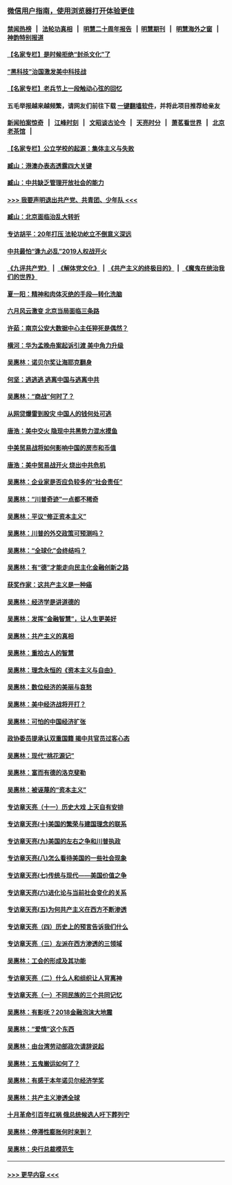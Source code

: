 ### [微信用户指南，使用浏览器打开体验更佳](https://github.com/gfw-breaker/banned-news1/blob/master/indexes/wechat-guide.md?t=0)
#### [禁闻热榜](热点新闻.md?t=0)  &nbsp;&nbsp;|&nbsp;&nbsp; [法轮功真相](https://github.com/gfw-breaker/truth/blob/master/README.md?t=0) &nbsp;&nbsp;|&nbsp;&nbsp; [明慧二十周年报告](https://github.com/gfw-breaker/mh-reports/blob/master/README.md?t=0) &nbsp;&nbsp;|&nbsp;&nbsp;[明慧期刊](https://github.com/gfw-breaker/mh-qikan) &nbsp;&nbsp;|&nbsp;&nbsp; [明慧海外之窗](https://github.com/gfw-breaker/mh-news/blob/master/README.md?t=0) &nbsp;&nbsp;|&nbsp;&nbsp; [神韵特别报道](https://github.com/gfw-breaker/mh-news/blob/master/shenyun.md?t=0)
#### [【名家专栏】是时候拒绝“封杀文化”了](../pages/nsc423/n11814093.md?t=02130602) 
#### [“黑科技”治国激发美中科技战](../pages/nsc423/n11638056.md?t=02130602) 
#### [【名家专栏】老兵节上一段触动心弦的回忆](../pages/nsc423/n11646016.md?t=02130602) 
#### 五毛举报越来越频繁，请网友们前往下载 [一键翻墙软件](https://github.com/gfw-breaker/ssr-accounts)，并将此项目推荐给亲友
#### [新闻拍案惊奇](https://github.com/gfw-breaker/banned-news1/blob/master/pages/link4.md) &nbsp;&nbsp;|&nbsp;&nbsp; [江峰时刻](https://github.com/gfw-breaker/banned-news1/blob/master/pages/link4.md) &nbsp;&nbsp;|&nbsp;&nbsp; [文昭谈古论今](https://github.com/gfw-breaker/banned-news1/blob/master/pages/link4.md) &nbsp;&nbsp;|&nbsp;&nbsp; [天亮时分](https://github.com/gfw-breaker/banned-news1/blob/master/pages/link4.md) &nbsp;&nbsp;|&nbsp;&nbsp; [萧茗看世界](https://github.com/gfw-breaker/banned-news1/blob/master/pages/link4.md) &nbsp;&nbsp;|&nbsp;&nbsp; [北京老茶馆](https://github.com/gfw-breaker/banned-news1/blob/master/pages/link4.md) &nbsp;&nbsp;|&nbsp;&nbsp; 
#### [【名家专栏】公立学校的起源：集体主义与失败](../pages/nsc423/n11601833.md?t=02130602) 
#### [臧山：港澳办表态透露四大关键](../pages/nsc423/n11421628.md?t=02130602) 
#### [臧山：中共缺乏管理开放社会的能力](../pages/nsc423/n11407457.md?t=02130602) 
#### [>>> 我要声明退出共产党、共青团、少年队 <<<](https://github.com/begood0513/goodnews/blob/master/quit/letter.md) 
#### [臧山：北京面临治乱大转折](../pages/nsc423/n11406895.md?t=02130602) 
#### [专访胡平：20年打压 法轮功屹立不倒意义深远](../pages/nsc423/n11398800.md?t=02130602) 
#### [中共最怕“逢九必乱”2019人权战开火](../pages/nsc423/n11385248.md?t=02130602) 
#### [《九评共产党》](https://github.com/begood0513/9ping.md/blob/master/README.md) &nbsp;|&nbsp; [《解体党文化》](../../../../jtdwh.md/blob/master/README.md)  &nbsp;|&nbsp; [《共产主义的终极目的》](../../../../gczydzjmd.md/blob/master/README.md) &nbsp;|&nbsp; [《魔鬼在统治我们的世界》](../../../../mgztzwmdsj.md/blob/master/README.md) 
#### [夏一阳：精神和肉体灭绝的手段—转化洗脑](../pages/nsc423/n11368250.md?t=02130602) 
#### [六月风云激变 北京当局面临三条路](../pages/nsc423/n11313668.md?t=02130602) 
#### [许茹：南京公安大数据中心主任猝死是偶然？](../pages/nsc423/n11064744.md?t=02130602) 
#### [横河：华为孟晚舟案起诉引渡 美中角力升级](../pages/nsc423/n11027230.md?t=02130602) 
#### [吴惠林：诺贝尔奖让海耶克翻身](../pages/nsc423/n10890049.md?t=02130602) 
#### [何坚：逃逃逃 逃离中国与逃离中共](../pages/nsc423/n10592891.md?t=02130602) 
#### [吴惠林：“商战”何时了？](../pages/nsc423/n10573558.md?t=02130602) 
#### [从网贷爆雷到股灾 中国人的钱何处可逃](../pages/nsc423/n10572800.md?t=02130602) 
#### [唐浩：美中交火 隐现中共黑势力混水摸鱼](../pages/nsc423/n10544040.md?t=02130602) 
#### [中美贸易战将如何影响中国的房市和币值](../pages/nsc423/n10543697.md?t=02130602) 
#### [唐浩：美中贸易战开火 烧出中共危机](../pages/nsc423/n10540126.md?t=02130602) 
#### [吴惠林：企业家是否应负较多的“社会责任”](../pages/nsc423/n10535022.md?t=02130602) 
#### [吴惠林：“川普奇迹”一点都不稀奇](../pages/nsc423/n10512808.md?t=02130602) 
#### [吴惠林：平议“修正资本主义”](../pages/nsc423/n10495724.md?t=02130602) 
#### [吴惠林：川普的外交政策可预测吗？](../pages/nsc423/n10462387.md?t=02130602) 
#### [吴惠林：“全球化”会终结吗？](../pages/nsc423/n10452838.md?t=02130602) 
#### [吴惠林：有“德”才能走向民主化金融创新之路](../pages/nsc423/n10432292.md?t=02130602) 
#### [获奖作家：这共产主义是一种癌](../pages/nsc423/n10431541.md?t=02130602) 
#### [吴惠林：经济学是讲道德的](../pages/nsc423/n10398014.md?t=02130602) 
#### [吴惠林：发挥“金融智慧”，让人生更美好](../pages/nsc423/n10375019.md?t=02130602) 
#### [吴惠林：共产主义的真相](../pages/nsc423/n10351394.md?t=02130602) 
#### [吴惠林：重拾古人的智慧](../pages/nsc423/n10337691.md?t=02130602) 
#### [吴惠林：理念永恒的《资本主义与自由》](../pages/nsc423/n10316274.md?t=02130602) 
#### [吴惠林：数位经济的美丽与哀愁](../pages/nsc423/n10292946.md?t=02130602) 
#### [吴惠林：美中经济战将开打？](../pages/nsc423/n10258825.md?t=02130602) 
#### [吴惠林：可怕的中国经济扩张](../pages/nsc423/n10219147.md?t=02130602) 
#### [政协委员提承认双重国籍 揭中共官员过客心态](../pages/nsc423/n10208809.md?t=02130602) 
#### [吴惠林：现代“桃花源记”](../pages/nsc423/n10185234.md?t=02130602) 
#### [吴惠林：富而有德的洛克斐勒](../pages/nsc423/n10142264.md?t=02130602) 
#### [吴惠林：被诬蔑的“资本主义”](../pages/nsc423/n10124816.md?t=02130602) 
#### [专访章天亮（十一）历史大戏 上天自有安排](../pages/nsc423/n10094905.md?t=02130602) 
#### [专访章天亮(十)美国的繁荣与建国理念的联系](../pages/nsc423/n10094899.md?t=02130602) 
#### [专访章天亮(九)美国的左右之争和川普执政](../pages/nsc423/n10094889.md?t=02130602) 
#### [专访章天亮(八)怎么看待美国的一些社会现象](../pages/nsc423/n10094857.md?t=02130602) 
#### [专访章天亮(七)传统与现代——美国价值之争](../pages/nsc423/n10093140.md?t=02130602) 
#### [专访章天亮(六)进化论与当前社会变化的关系](../pages/nsc423/n10092036.md?t=02130602) 
#### [专访章天亮(五)为何共产主义在西方不断渗透](../pages/nsc423/n10083620.md?t=02130602) 
#### [专访章天亮（四）历史上的预言告诉我们什么](../pages/nsc423/n10083606.md?t=02130602) 
#### [专访章天亮（三）左派在西方渗透的三领域](../pages/nsc423/n10081115.md?t=02130602) 
#### [吴惠林：工会的形成及其功能](../pages/nsc423/n10080633.md?t=02130602) 
#### [专访章天亮（二）什么人和组织让人背离神](../pages/nsc423/n10076637.md?t=02130602) 
#### [专访章天亮（一）不同民族的三个共同记忆](../pages/nsc423/n10074188.md?t=02130602) 
#### [吴惠林：有影呒？2018金融泡沫大地震](../pages/nsc423/n10040534.md?t=02130602) 
#### [吴惠林：“爱情”这个东西](../pages/nsc423/n10019423.md?t=02130602) 
#### [吴惠林：由台湾劳动部政次请辞说起](../pages/nsc423/n9979679.md?t=02130602) 
#### [吴惠林：五鬼搬运如何了？](../pages/nsc423/n9925338.md?t=02130602) 
#### [吴惠林：有感于本年诺贝尔经济学奖](../pages/nsc423/n9871883.md?t=02130602) 
#### [吴惠林：共产主义渗透全球](../pages/nsc423/n9812748.md?t=02130602) 
#### [十月革命引百年红祸 俄总统候选人吁下葬列宁](../pages/nsc423/n9810182.md?t=02130602) 
#### [吴惠林：停滞性膨胀何时来到？](../pages/nsc423/n9764136.md?t=02130602) 
#### [吴惠林：央行总裁模范生](../pages/nsc423/n9728134.md?t=02130602) 

----
#### [ >>> 更早内容 <<< ](../indexes/nsc423-earlier.md)
